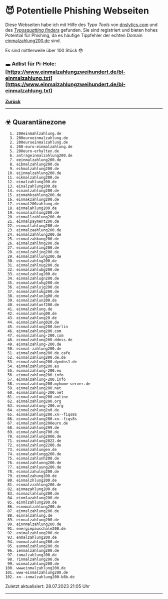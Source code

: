 # 😈 Potentielle Phishing Webseiten

Diese Webseiten habe ich mit Hilfe des *Typo Tools* von [dnslytics.com](https://dnslytics.com/domain-typos) und des [*Typosquatting finders*](https://typosquatting-finder.circl.lu/) gefunden. Sie sind registriert und bieten hohes Potential für Phishing, da es häufige Tippfehler der echten Domain [einmalzahlung200.de](https://einmalzahlung200.de) sind.

Es sind mittlerweile über 100 Stück 😳

### 🕳 Adlist für Pi-Hole: [https://www.einmalzahlungzweihundert.de/bl-einmalzahlung.txt](https://www.einmalzahlungzweihundert.de/bl-einmalzahlung.txt)

[**Zurück**](/)

---

## ☣ Quarantänezone

```text
  1. 200einmahlzahlung.de
  3. 200euroeinmalzahlung.de
  2. 200euroeinmalzahlung.de
  4. 200-euro-einmalzahlung.de
  5. 200euro-erhalten.de
  6. antrageinmalzahlung200.de
  7. eeinmalzahlung200.de
  8. eibmalzahlung200.de
  9. eihmalzahlung200.de
 10. eiinmalzahlung200.de
 11. eikmalzahlung200.de
 12. eimalzahlung200.de
 13. einalzahlung200.de
 14. einamlzahlung200.de
 15. einmahkzahlung200.de
 16. einmakzahlung200.de
 17. einmal200zahlung.de
 18. einmalahlung200.de
 19. einmalazhlung200.de
 20. einmallzahlung200.de
 21. einmalpayment200.de
 22. einmaltahlung200.de
 23. einmalzaahlung200.de
 24. einmalzahhlung200.de
 25. einmalzahkung200.de
 26. einmalzahlhng200.de
 27. einmalzahling200.de
 28. einmalzahljng200.de
 29. einmalzahllung200.de
 30. einmalzahlng200.de
 31. einmalzahlnug200.de
 32. einmalzahlubg200.de
 33. einmalzahlug200.de
 34. einmalzahlugn200.de
 35. einmalzahluhg200.de
 36. einmalzahlujg200.de
 37. einmalzahlukg200.de
 38. einmalzahlun2g00.de
 39. einmalzahlun200.de
 40. einmalzahlunf200.de
 41. einmalzahlung.de
 42. einmalzahlung00.de
 43. einmalzahlung20.de
 44. einmalzahlung020.de
 45. einmalzahlung200.berlin
 46. einmalzahlung200.com
 47. einmalzahlung-200.com
 48. einmalzahlung200.ddnss.de
 49. einmalzahlung-200.de
 50. einmal-zahlung200.de
 51. einmalzahlung200.de.cafe
 52. einmalzahlung200.de.de
 53. einmalzahlung200.dyndns1.de
 54. einmalzahlung200.eu
 55. einmalzahlung-200.eu
 56. einmalzahlung200.info
 57. einmalzahlung-200.info
 58. einmalzahlung200.myhome-server.de
 59. einmalzahlung200.net
 60. einmalzahlung-200.net
 61. einmalzahlung200.online
 62. einmalzahlung200.org
 63. einmalzahlung-200.org
 64. einmalzahlung2o0.de
 65. einmalzahlung200.xn--fiqs8s
 66. einmalzahlung200.xn--fiqs8s
 67. einmalzahlung200euro.de
 68. einmalzahlung299.de
 69. einmalzahlung700.de
 70. einmalzahlung2000.de
 71. einmalzahlung2022.de
 72. einmalzahlung2200.de
 73. einmalzahlungen.de
 74. einmalzahlungg200.de
 75. einmalzahlunh200.de
 76. einmalzahlunng200.de
 77. einmalzahluung200.de
 78. einmalzahulng200.de
 79. einmalzahung200.de
 80. einmalzhlung200.de
 81. einmalzzahlung200.de
 82. einmazahlung200.de
 83. einmazlahlung200.de
 84. einmlazahlung200.de
 85. einmlzahlung200.de
 86. einmmalzahlung200.de
 87. einmslzahlung200.de
 88. einnalzahlung.de
 89. einnalzahlung200.de
 90. einnmalzahlung200.de
 91. energiepauschale200.de
 92. enimalzahlung200.de
 93. enmalzahlung200.de
 94. eonmalzahlung200.de
 95. eunmalzahlung200.de
 96. ienmalzahlung200.de
 97. inmalzahlung200.de
 98. rinmalzahlung200.de
 99. winmalzahlung200.de
100. wwweinmalzahlung200.de
101. www-einmalzahlung200.de
102. xn--inmalzahlung200-b8b.de
```

Zuletzt aktualisiert: 28.07.2023 21:05 Uhr

---
